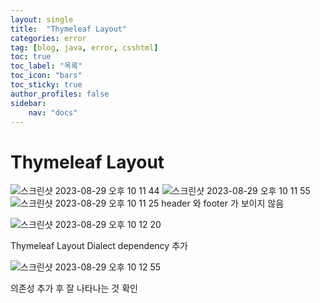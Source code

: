 ```yaml
---
layout: single
title:  "Thymeleaf Layout"
categories: error
tag: [blog, java, error, csshtml]
toc: true
toc_label: "목록"
toc_icon: "bars"
toc_sticky: true
author_profiles: false
sidebar:
    nav: "docs"
---  
```


# Thymeleaf Layout 
![스크린샷 2023-08-29 오후 10 11 44](https://github.com/5selny/5selny.github.io/assets/115622936/be92397f-9060-4c4c-8d3b-fbf8b7a9eba0)
![스크린샷 2023-08-29 오후 10 11 55](https://github.com/5selny/5selny.github.io/assets/115622936/ca9e1005-b516-46bd-b11e-65e3aede45b3) 
![스크린샷 2023-08-29 오후 10 11 25](https://github.com/5selny/5selny.github.io/assets/115622936/427126d7-25e5-441b-b2f8-6cd7a6438e0f)
header 와 footer 가 보이지 않음 




![스크린샷 2023-08-29 오후 10 12 20](https://github.com/5selny/5selny.github.io/assets/115622936/68ea4427-b9f3-402a-8825-afc8dd9a0d6c) 

Thymeleaf Layout Dialect dependency 추가 

![스크린샷 2023-08-29 오후 10 12 55](https://github.com/5selny/5selny.github.io/assets/115622936/9c1eaded-6ee1-4257-b125-5bafcf0b86f5)

의존성 추가 후 잘 나타나는 것 확인 
